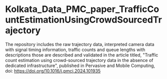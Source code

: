 # Kolkata_Data_PMC_paper_TrafficCountEstimationUsingCrowdSourcedTrajectory
The repository includes the raw trajectory data, interpreted camera data with signal timing information, traffic counts and queue lengths with descriptions those are described and validated in the article titled, "Traffic count estimation using crowd-sourced trajectory data in the absence of dedicated infrastructure", published in Pervasive and Mobile Computing, doi: https://doi.org/10.1016/j.pmcj.2024.101935
